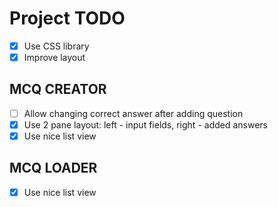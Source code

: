 # Project TODO
- [x] Use CSS library
- [x] Improve layout

## MCQ CREATOR
- [ ] Allow changing correct answer after adding question
- [x] Use 2 pane layout: left - input fields, right - added answers
- [x] Use nice list view

## MCQ LOADER
- [x] Use nice list view